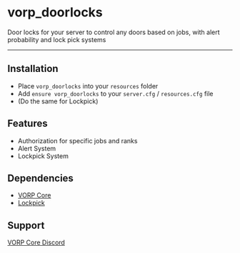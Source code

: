 # vorp_doorlocks

Door locks for your server to control any doors based on jobs, with alert probability and lock pick systems

---

## Installation
- Place `vorp_doorlocks` into your `resources` folder
- Add `ensure vorp_doorlocks` to your `server.cfg` / `resources.cfg` file
- (Do the same for Lockpick)
  
## Features
- Authorization for specific jobs and ranks
- Alert System
- Lockpick System

## Dependencies
- [VORP Core](https://github.com/VORPCORE/vorp_core-lua)
- [Lockpick](https://github.com/outsider31000/lockpick)

## Support
[VORP Core Discord](https://discord.gg/JjNYMnDKMf)
